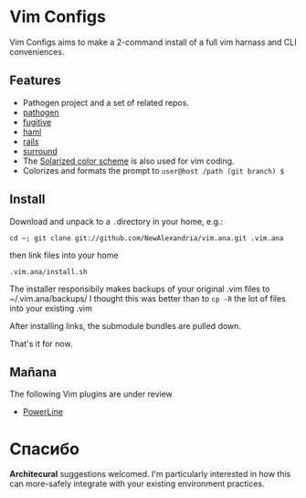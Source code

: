# Vim Configs #

Vim Configs aims to make a 2-command install of a full vim harnass and CLI conveniences.

## Features ##
*  Pathogen project and a set of related repos.
  *  [pathogen](https://github.com/tpope/vim-pathogen)
  *  [fugitive](https://github.com/tpope/vim-fugitive)
  *  [haml](https://github.com/tpope/vim-haml)
  *  [rails](https://github.com/tpope/vim-rails)
  *  [surround](https://github.com/tpope/vim-surround)
*  The [Solarized color scheme](git://github.com/altercation/vim-colors-solarized.git) is also used for vim coding.
*  Colorizes and formats the prompt to ``` user@host /path (git branch) $ ``` 


## Install ##
Download and unpack to a ```.```directory in your home, e.g.:

``` cd ~; git clone git://github.com/NewAlexandria/vim.ana.git .vim.ana ```

then link files into your home

``` .vim.ana/install.sh ```

The installer responsibily makes backups of your original .vim files to ~/.vim.ana/backups/  I thought this was better than to ```cp -R``` the lot of files into your existing .vim   

After installing links, the submodule bundles are pulled down.

That's it for now.

## Mañana ##

The following Vim plugins are under review

* [PowerLine](https://github.com/Lokaltog/vim-powerline)


# Спасибо #

**Architecural** suggestions welcomed. I'm particularly interested in how this can more-safely integrate with your existing environment practices.
